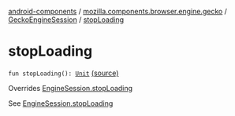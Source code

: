 [android-components](../../index.md) / [mozilla.components.browser.engine.gecko](../index.md) / [GeckoEngineSession](index.md) / [stopLoading](./stop-loading.md)

# stopLoading

`fun stopLoading(): `[`Unit`](https://kotlinlang.org/api/latest/jvm/stdlib/kotlin/-unit/index.html) [(source)](https://github.com/mozilla-mobile/android-components/blob/master/components/browser/engine-gecko-beta/src/main/java/mozilla/components/browser/engine/gecko/GeckoEngineSession.kt#L111)

Overrides [EngineSession.stopLoading](../../mozilla.components.concept.engine/-engine-session/stop-loading.md)

See [EngineSession.stopLoading](../../mozilla.components.concept.engine/-engine-session/stop-loading.md)

